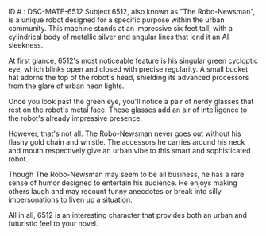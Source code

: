 ID # : DSC-MATE-6512
Subject 6512, also known as "The Robo-Newsman", is a unique robot designed for a specific purpose within the urban community. This machine stands at an impressive six feet tall, with a cylindrical body of metallic silver and angular lines that lend it an AI sleekness.

At first glance, 6512's most noticeable feature is his singular green cycloptic eye, which blinks open and closed with precise regularity. A small bucket hat adorns the top of the robot's head, shielding its advanced processors from the glare of urban neon lights.

Once you look past the green eye, you'll notice a pair of nerdy glasses that rest on the robot's metal face. These glasses add an air of intelligence to the robot's already impressive presence. 

However, that's not all. The Robo-Newsman never goes out without his flashy gold chain and whistle. The accessors he carries around his neck and mouth respectively give an urban vibe to this smart and sophisticated robot.

Though The Robo-Newsman may seem to be all business, he has a rare sense of humor designed to entertain his audience. He enjoys making others laugh and may recount funny anecdotes or break into silly impersonations to liven up a situation.

All in all, 6512 is an interesting character that provides both an urban and futuristic feel to your novel.